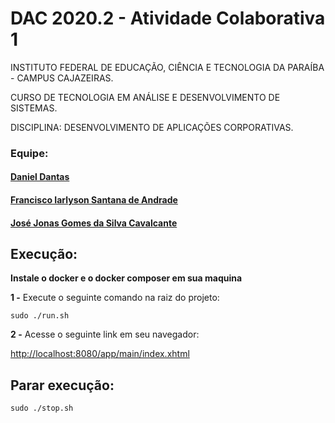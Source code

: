 # DAC 2020.2 - Atividade Colaborativa 1

INSTITUTO FEDERAL DE EDUCAÇÃO, CIÊNCIA E TECNOLOGIA DA PARAÍBA - CAMPUS CAJAZEIRAS.

CURSO DE TECNOLOGIA EM ANÁLISE E DESENVOLVIMENTO DE SISTEMAS.

DISCIPLINA: DESENVOLVIMENTO DE APLICAÇÕES CORPORATIVAS.

### Equipe:

#### [Daniel Dantas](https://github.com/daniel-dantas)

#### [Francisco Iarlyson Santana de Andrade](https://github.com/Iarlyson)

#### [José Jonas Gomes da Silva Cavalcante](https://github.com/Jonas-Gomes)

## Execução:

**Instale o docker e o docker composer em sua maquina**

**1 -** Execute o seguinte comando na raiz do projeto:

```
sudo ./run.sh
```

**2 -** Acesse o seguinte link em seu navegador:

[http://localhost:8080/app/main/index.xhtml](http://localhost:8080/app/main/index.xhtml)

## Parar execução:

```
sudo ./stop.sh
```
